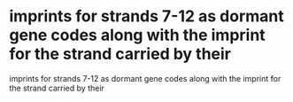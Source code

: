 # imprints for strands 7-12 as dormant gene codes along with the imprint for the strand carried by their

imprints for strands 7-12 as dormant gene codes along with the imprint for the strand carried by their